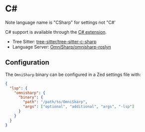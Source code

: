 # C#

Note language name is "CSharp" for settings not "C#'

C# support is available through the [C# extension](https://github.com/zed-industries/zed/tree/main/extensions/csharp).

- Tree Sitter: [tree-sitter/tree-sitter-c-sharp](https://github.com/tree-sitter/tree-sitter-c-sharp)
- Language Server: [OmniSharp/omnisharp-roslyn](https://github.com/OmniSharp/omnisharp-roslyn)

## Configuration

The `OmniSharp` binary can be configured in a Zed settings file with:

```json
{
  "lsp": {
    "omnisharp": {
      "binary": {
        "path": "/path/to/OmniSharp",
        "args": ["optional", "additional", "args", "-lsp"]
      }
    }
  }
}
```

